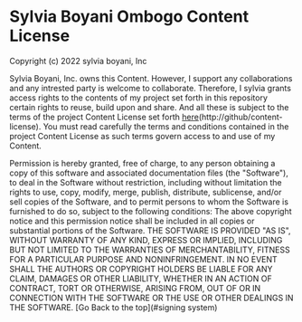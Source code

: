 # Sylvia Boyani Ombogo Content License

Copyright (c) 2022 sylvia boyani, Inc

Sylvia Boyani, Inc. owns this Content. However, I support any collaborations and any intrested party is welcome to collaborate.
Therefore, I sylvia grants access rights to the contents of my project set forth in this repository certain rights to reuse, build upon and share. And all these is subject to the terms of the project Content License set forth
[here](http://github/sylvia-boyani/phase1-project)(http://github/content-license).
 You must read carefully the terms and conditions contained in the project
Content License as such terms govern access to and use of my Content.

Permission is hereby granted, free of charge, to any person obtaining a copy of this software and associated documentation files (the "Software"), to deal in the Software without restriction, including without limitation the rights to use, copy, modify, merge, publish, distribute, sublicense, and/or sell copies of the Software, and to permit persons to whom the Software is furnished to do so, subject to the following conditions: The above copyright notice and this permission notice shall be included in all copies or substantial portions of the Software. THE SOFTWARE IS PROVIDED "AS IS", WITHOUT WARRANTY OF ANY KIND, EXPRESS OR IMPLIED, INCLUDING BUT NOT LIMITED TO THE WARRANTIES OF MERCHANTABILITY, FITNESS FOR A PARTICULAR PURPOSE AND NONINFRINGEMENT. IN NO EVENT SHALL THE AUTHORS OR COPYRIGHT HOLDERS BE LIABLE FOR ANY CLAIM, DAMAGES OR OTHER LIABILITY, WHETHER IN AN ACTION OF CONTRACT, TORT OR OTHERWISE, ARISING FROM, OUT OF OR IN CONNECTION WITH THE SOFTWARE OR THE USE OR OTHER DEALINGS IN THE SOFTWARE. [Go Back to the top](#signing system)